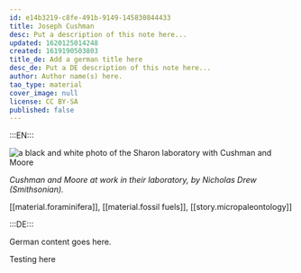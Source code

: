 ```yaml
---
id: e14b3219-c8fe-491b-9149-145830844433
title: Joseph Cushman
desc: Put a description of this note here...
updated: 1620125014248
created: 1619190503803
title_de: Add a german title here
desc_de: Put a DE description of this note here...
author: Author name(s) here.
tao_type: material
cover_image: null
license: CC BY-SA
published: false
---
```


:::EN:::

![a black and white photo of the Sharon laboratory with Cushman and Moore](/images/filo/cushman-and-moore-lab-2.jpg)

_Cushman and Moore at work in their laboratory, by Nicholas Drew (Smithsonian)._


[[material.foraminifera]], [[material.fossil fuels]], [[story.micropaleontology]]

:::DE:::

German content goes here.

Testing here
